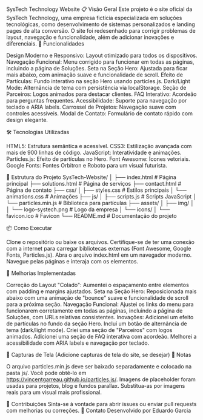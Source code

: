 SysTech Technology Website
📋 Visão Geral
Este projeto é o site oficial da SysTech Technology, uma empresa fictícia especializada em soluções tecnológicas, como desenvolvimento de sistemas personalizados e landing pages de alta conversão. O site foi redesenhado para corrigir problemas de layout, navegação e funcionalidade, além de adicionar inovações e diferenciais.
🚀 Funcionalidades

Design Moderno e Responsivo: Layout otimizado para todos os dispositivos.
Navegação Funcional: Menu corrigido para funcionar em todas as páginas, incluindo a página de Soluções.
Seta na Seção Hero: Ajustada para ficar mais abaixo, com animação suave e funcionalidade de scroll.
Efeito de Partículas: Fundo interativo na seção Hero usando particles.js.
Dark/Light Mode: Alternância de tema com persistência via localStorage.
Seção de Parceiros: Logos animados para destacar clientes.
FAQ Interativo: Acordeão para perguntas frequentes.
Acessibilidade: Suporte para navegação por teclado e ARIA labels.
Carrossel de Projetos: Navegação suave com controles acessíveis.
Modal de Contato: Formulário de contato rápido com design elegante.

🛠️ Tecnologias Utilizadas

HTML5: Estrutura semântica e acessível.
CSS3: Estilização avançada com mais de 900 linhas de código.
JavaScript: Interatividade e animações.
Particles.js: Efeito de partículas no Hero.
Font Awesome: Ícones vetoriais.
Google Fonts: Fontes Orbitron e Roboto para um visual futurista.

📂 Estrutura do Projeto
SysTech-Website/
│
├── index.html           # Página principal
├── solutions.html       # Página de serviços
├── contact.html         # Página de contato
├── css/
│   ├── styles.css       # Estilos principais
│   └── animations.css   # Animações
├── js/
│   ├── scripts.js       # Scripts JavaScript
│   └── particles.min.js # Biblioteca para partículas
├── assets/
│   ├── img/
│   │   └── logo-systech.png  # Logo da empresa
│   └── icons/
│       └── favicon.ico       # Favicon
└── README.md            # Documentação do projeto

📦 Como Executar

Clone o repositório ou baixe os arquivos.
Certifique-se de ter uma conexão com a internet para carregar bibliotecas externas (Font Awesome, Google Fonts, Particles.js).
Abra o arquivo index.html em um navegador moderno.
Navegue pelas páginas e interaja com os elementos.

🔧 Melhorias Implementadas

Correção do Layout "Colado": Aumentei o espaçamento entre elementos com padding e margins ajustados.
Seta na Seção Hero: Reposicionada mais abaixo com uma animação de "bounce" suave e funcionalidade de scroll para a próxima seção.
Navegação Funcional: Ajustei os links do menu para funcionarem corretamente em todas as páginas, incluindo a página de Soluções, com URLs relativas consistentes.
Inovações:
Adicionei um efeito de partículas no fundo da seção Hero.
Incluí um botão de alternância de tema (dark/light mode).
Criei uma seção de "Parceiros" com logos animados.
Adicionei uma seção de FAQ interativa com acordeão.
Melhorei a acessibilidade com ARIA labels e navegação por teclado.



📸 Capturas de Tela
(Adicione capturas de tela do site, se desejar)
📝 Notas

O arquivo particles.min.js deve ser baixado separadamente e colocado na pasta js/. Você pode obtê-lo em https://vincentgarreau.github.io/particles.js/.
Imagens de placeholder foram usadas para projetos, blog e fundos parallax. Substitua-as por imagens reais para um visual mais profissional.

🤝 Contribuições
Sinta-se à vontade para abrir issues ou enviar pull requests com melhorias ou correções.
📧 Contato
Desenvolvido por Eduardo Garcia
